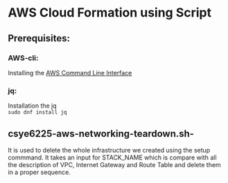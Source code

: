 # AWS Cloud Formation using Script
## Prerequisites:
### AWS-cli:
Installing the [AWS Command Line Interface](https://docs.aws.amazon.com/cli/latest/userguide/installing.html)<br>
### jq:
Installation the jq<br>
`sudo dnf install jq`

## csye6225-aws-networking-teardown.sh-
It is used to delete the whole infrastructure we created using the setup commmand. It takes an input for STACK_NAME which is compare with all the description of VPC, Internet Gateway and Route Table and delete them in a proper sequence.
